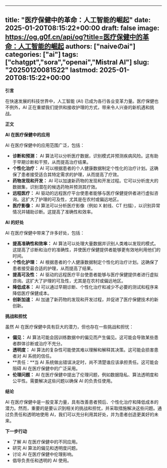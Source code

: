 
---
title: "医疗保健中的革命：人工智能的崛起"
date: 2025-01-20T08:15:22+00:00
draft: false
image: https://og.g0f.cn/api/og?title=医疗保健中的革命：人工智能的崛起
authors: ["naiveのai"]
categories: ["ai"]
tags: ["chatgpt","sora","openai","Mistral AI"]
slug: "20250120081522"
lastmod: 2025-01-20T08:15:22+00:00
---
**引言**

在快速发展的科技世界中，人工智能 (AI) 已成为各行各业变革力量。医疗保健也不例外，AI 正在重塑我们提供和接收护理的方式，带来令人兴奋的新机遇和挑战。

**正文**

**AI 在医疗保健中的应用**

AI 在医疗保健中的应用范围广泛，包括：

* **诊断和预测：** AI 算法可以分析医疗数据，识别模式并预测疾病风险。这有助于早期诊断和干预，从而提高治疗结果。
* **个性化治疗：** AI 可以根据患者的个人健康数据制定个性化的治疗计划。这确保了患者接受适合其特定需求的护理，从而提高了疗效。
* **药物发现和开发：** AI 可以加速新药物的发现和开发过程。它可以分析庞大的数据集，识别潜在的候选药物并预测其疗效。
* **远程医疗：** AI 驱动的远程医疗平台使患者能够与医疗保健提供者进行虚拟咨询。这扩大了护理的可及性，尤其是在农村或偏远地区。
* **医疗影像：** AI 算法可以分析医疗影像（例如 X 射线、CT 扫描），以识别异常情况并辅助诊断。这提高了准确性和效率。

**AI 的好处**

AI 在医疗保健中带来了许多好处，包括：

* **提高准确性和效率：** AI 算法可以处理大量数据并识别人类难以发现的模式。这提高了诊断和治疗的准确性，并使医疗保健提供者能够更有效地利用他们的时间。
* **个性化护理：** AI 根据患者的个人健康数据制定个性化的治疗计划。这确保了患者接受最合适的护理，从而提高了结果。
* **提高可及性：** AI 驱动的远程医疗平台使患者能够与医疗保健提供者进行虚拟咨询。这扩大了护理的可及性，尤其是在农村或偏远地区。
* **降低成本：** AI 可以通过早期诊断、个性化治疗和减少不必要的测试和程序来降低医疗保健成本。
* **创新加速：** AI 加速了新药物的发现和开发过程，并促进了医疗保健技术的新创新。

**挑战和担忧**

虽然 AI 在医疗保健中具有巨大的潜力，但也存在一些挑战和担忧：

* **偏见：** AI 算法可能会因训练数据中的偏见而产生偏见。这可能会导致某些患者群体诊断或治疗不充分。
* **透明度：** AI 算法的复杂性可能使其难以理解和解释其决策。这可能会损害患者对 AI 系统的信任。
* **责任：**当 AI 系统做出错误决定时，尚不清楚谁应该承担责任。这可能会阻碍 AI 在医疗保健中的广泛采用。
* **伦理问题：** AI 在医疗保健中提出了伦理问题，例如数据隐私、算法透明度和公平性。需要解决这些问题以确保 AI 的负责任使用。

**结论**

AI 在医疗保健中是一股变革力量，具有改善患者预后、个性化治疗和降低成本的潜力。然而，重要的是要认识到相关的挑战和担忧，并采取措施解决这些问题。通过负责任和透明地使用 AI，我们可以充分利用其好处，并为患者创造更美好的未来。

**下一步行动**

* 了解 AI 在医疗保健中的不同应用。
* 研究 AI 算法的偏见和透明度问题。
* 讨论 AI 在医疗保健中伦理影响。
* 倡导负责任和透明的 AI 使用。